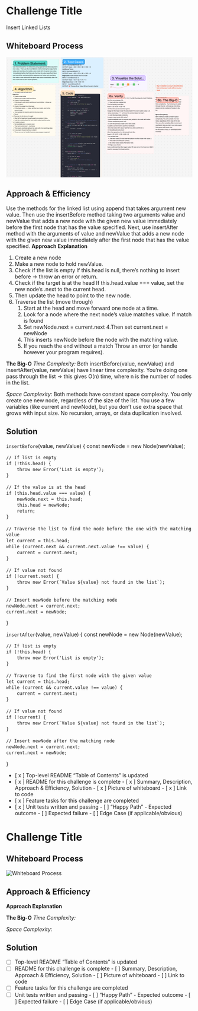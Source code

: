 # Challenge Title
Insert Linked Lists

## Whiteboard Process
![Whiteboard Process ](img/insertLinkedList-wp_cc6.png)

## Approach & Efficiency
<!-- What approach did you take? Why? What is the Big O space/time for this approach? -->
Use the methods for the linked list using append that takes argument
new value. Then use the insertBefore method taking two arguments
value and newValue that adds a new node with the given new value
 immediately before the first node that has the value specified. Next, 
use insertAfter method with the arguments of value and newValue
that adds a new node with the given new value immediately after the 
first node that has the value specified.
**Approach Explanation**
1. Create a new node
2. Make a new node to hold newValue.
3. Check if the list is empty
    If this.head is null, there’s nothing to insert before → throw an error or return.
4. Check if the target is at the head
    If this.head.value === value, set the new node’s .next to the current head.
5. Then update the head to point to the new node.
6. Traverse the list (move through)
    1. Start at the head and move forward one node at a time.
    2. Look for a node where the next node’s value matches value.
        If match is found
    3. Set newNode.next = current.next
    4.Then set current.next = newNode
    5. This inserts newNode before the node with the matching value.
    6. If you reach the end without a match
        Throw an error (or handle however your program requires).

**The Big-O**
*Time Complexity:*
Both insertBefore(value, newValue) and insertAfter(value, newValue) have linear time complexity.  You’re doing one pass through the list → this gives O(n) time, where n is the number of nodes in the list.

*Space Complexity:*
Both methods have constant space complexity. You only create one new node, regardless of the size of the list.
You use a few variables (like current and newNode), but you don’t use extra space that grows with input size.
No recursion, arrays, or data duplication involved.

## Solution
<!-- Show how to run your code, and examples of it in action -->
`insertBefore`(value, newValue) {
    const newNode = new Node(newValue);

    // If list is empty
    if (!this.head) {
        throw new Error('List is empty');
    }

    // If the value is at the head
    if (this.head.value === value) {
        newNode.next = this.head;
        this.head = newNode;
        return;
    }

    // Traverse the list to find the node before the one with the matching value
    let current = this.head;
    while (current.next && current.next.value !== value) {
        current = current.next;
    }

    // If value not found
    if (!current.next) {
        throw new Error(`Value ${value} not found in the list`);
    }

    // Insert newNode before the matching node
    newNode.next = current.next;
    current.next = newNode;
}

`insertAfter`(value, newValue) {
    const newNode = new Node(newValue);

    // If list is empty
    if (!this.head) {
        throw new Error('List is empty');
    }

    // Traverse to find the first node with the given value
    let current = this.head;
    while (current && current.value !== value) {
        current = current.next;
    }

    // If value not found
    if (!current) {
        throw new Error(`Value ${value} not found in the list`);
    }

    // Insert newNode after the matching node
    newNode.next = current.next;
    current.next = newNode;
}
<!-- CHECKLIST: Whiteboard Process -->

 - [ x ] Top-level README “Table of Contents” is updated
 - [ x ] README for this challenge is complete
       - [ x ] Summary, Description, Approach & Efficiency, Solution
       - [ x ] Picture of whiteboard
       - [ x ] Link to code
 - [ x ] Feature tasks for this challenge are completed
 - [ x ] Unit tests written and passing
       - [ ] “Happy Path” - Expected outcome
       - [ ] Expected failure
       - [ ] Edge Case (if applicable/obvious)

<!--------------------------------------------------------------------------------------->

# Challenge Title
<!-- Challenge Name -->

## Whiteboard Process
![Whiteboard Process ](img/)

## Approach & Efficiency
<!-- What approach did you take? Why? What is the Big O space/time for this approach? -->
**Approach Explanation**

**The Big-O**
*Time Complexity:*


*Space Complexity:*

## Solution
<!-- Show how to run your code, and examples of it in action -->

<!-- CHECKLIST: Whiteboard Process -->

 - [ ] Top-level README “Table of Contents” is updated
 - [ ] README for this challenge is complete
       - [ ] Summary, Description, Approach & Efficiency, Solution
       - [ ] Picture of whiteboard
       - [ ] Link to code
 - [ ] Feature tasks for this challenge are completed
 - [ ] Unit tests written and passing
       - [ ] “Happy Path” - Expected outcome
       - [ ] Expected failure
       - [ ] Edge Case (if applicable/obvious)